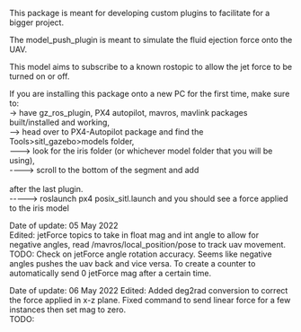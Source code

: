 This package is meant for developing custom plugins to facilitate for a bigger project.  

The model_push_plugin is meant to simulate the fluid ejection force onto the UAV.  

This model aims to subscribe to a known rostopic to allow the jet force to be turned on or off.  

If you are installing this package onto a new PC for the first time, make sure to:  
-> have gz_ros_plugin, PX4 autopilot, mavros, mavlink packages built/installed and working,  
--> head over to PX4-Autopilot package and find the Tools>sitl_gazebo>models folder,  
---> look for the iris folder (or whichever model folder that you will be using),  
----> scroll to the bottom of the <model> segment and add  
      <plugin name='model_push_plugin' filename="/home/your-pc-name/catkin_ws/devel/lib/libmodel_push_plugin.so"/>  
      after the last plugin.  
-----> roslaunch px4 posix_sitl.launch and you should see a force applied to the iris model  


Date of update: 05 May 2022  
Edited: jetForce topics to take in float mag and int angle to allow for negative angles, read /mavros/local_position/pose to track uav movement.  
TODO: Check on jetForce angle rotation accuracy. Seems like negative angles pushes the uav back and vice versa. To create a counter to automatically send 0 jetForce mag after a certain time.  

Date of update: 06 May 2022
Edited: Added deg2rad conversion to correct the force applied in x-z plane. Fixed command to send linear force for a few instances then set mag to zero.  
TODO:  


